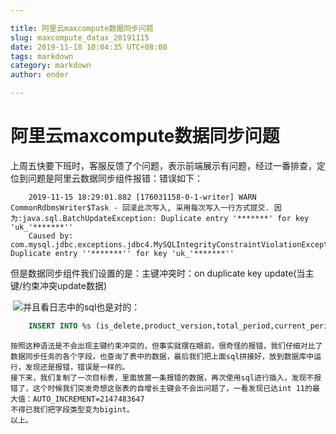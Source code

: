 ```yaml
---

title: 阿里云maxcompute数据同步问题
slug: maxcompute_datax_20191115
date: 2019-11-18 10:04:35 UTC+08:00
tags: markdown
category: markdown
author: ender

---
```

# 阿里云maxcompute数据同步问题


上周五快要下班时，客服反馈了个问题，表示前端展示有问题，经过一番排查，定位到问题是阿里云数据同步组件报错：错误如下：
```log
	2019-11-15 18:29:01.882 [176031158-0-1-writer] WARN  CommonRdbmsWriter$Task - 回滚此次写入, 采用每次写入一行方式提交. 因为:java.sql.BatchUpdateException: Duplicate entry '*******' for key 'uk_'*******''
	Caused by: com.mysql.jdbc.exceptions.jdbc4.MySQLIntegrityConstraintViolationException: Duplicate entry ''*******'' for key 'uk_'*******''
```

但是数据同步组件我们设置的是：主键冲突时：on duplicate key update(当主键/约束冲突update数据)

​	![](https://endertree.github.io/galleries/TIM_20191118100942.thumbnail.png)
​	并且看日志中的sql也是对的：

```sql
	INSERT INTO %s (is_delete,product_version,total_period,current_period,ackamt,realrepay_dt,subamt,repay_dt,category,`subject`,productname,productid,main_productid,custno,apdt) VALUES(?,?,?,?,?,?,?,?,?,?,?,?,?,?,?) ON DUPLICATE KEY UPDATE is_delete=VALUES(is_delete),product_version=VALUES(product_version),total_period=VALUES(total_period),current_period=VALUES(current_period),ackamt=VALUES(ackamt),realrepay_dt=VALUES(realrepay_dt),subamt=VALUES(subamt),repay_dt=VALUES(repay_dt),category=VALUES(category),`subject`=VALUES(`subject`),productname=VALUES(productname),productid=VALUES(productid),main_productid=VALUES(main_productid),custno=VALUES(custno),apdt=VALUES(apdt)
```


	按照这种语法是不会出现主键约束冲突的，但事实就摆在眼前，很奇怪的报错，我们仔细对比了数据同步任务的各个字段，也查询了表中的数据，最后我们把上面sql拼接好，放到数据库中运行，发现还是报错，错误是一样的。
	接下来，我们复制了一次目标表，里面放置一条报错的数据，再次使用sql进行插入，发现不报错了，这个时候我们突发奇想这张表的自增长主键会不会出问题了，一看发现已达int 11的最大值：AUTO_INCREMENT=2147483647
	不得已我们把字段类型变为bigint。
	以上。
